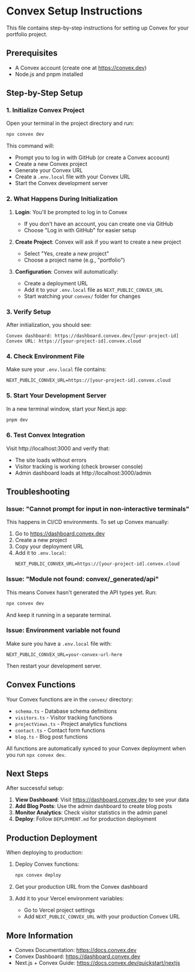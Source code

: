 # Convex Setup Instructions

This file contains step-by-step instructions for setting up Convex for your portfolio project.

## Prerequisites

- A Convex account (create one at https://convex.dev)
- Node.js and pnpm installed

## Step-by-Step Setup

### 1. Initialize Convex Project

Open your terminal in the project directory and run:

```bash
npx convex dev
```

This command will:

- Prompt you to log in with GitHub (or create a Convex account)
- Create a new Convex project
- Generate your Convex URL
- Create a `.env.local` file with your Convex URL
- Start the Convex development server

### 2. What Happens During Initialization

1. **Login**: You'll be prompted to log in to Convex
   - If you don't have an account, you can create one via GitHub
   - Choose "Log in with GitHub" for easier setup

2. **Create Project**: Convex will ask if you want to create a new project
   - Select "Yes, create a new project"
   - Choose a project name (e.g., "portfolio")

3. **Configuration**: Convex will automatically:
   - Create a deployment URL
   - Add it to your `.env.local` file as `NEXT_PUBLIC_CONVEX_URL`
   - Start watching your `convex/` folder for changes

### 3. Verify Setup

After initialization, you should see:

```
Convex dashboard: https://dashboard.convex.dev/[your-project-id]
Convex URL: https://[your-project-id].convex.cloud
```

### 4. Check Environment File

Make sure your `.env.local` file contains:

```env
NEXT_PUBLIC_CONVEX_URL=https://[your-project-id].convex.cloud
```

### 5. Start Your Development Server

In a new terminal window, start your Next.js app:

```bash
pnpm dev
```

### 6. Test Convex Integration

Visit http://localhost:3000 and verify that:

- The site loads without errors
- Visitor tracking is working (check browser console)
- Admin dashboard loads at http://localhost:3000/admin

## Troubleshooting

### Issue: "Cannot prompt for input in non-interactive terminals"

This happens in CI/CD environments. To set up Convex manually:

1. Go to https://dashboard.convex.dev
2. Create a new project
3. Copy your deployment URL
4. Add it to `.env.local`:
   ```env
   NEXT_PUBLIC_CONVEX_URL=https://[your-project-id].convex.cloud
   ```

### Issue: "Module not found: convex/\_generated/api"

This means Convex hasn't generated the API types yet. Run:

```bash
npx convex dev
```

And keep it running in a separate terminal.

### Issue: Environment variable not found

Make sure you have a `.env.local` file with:

```env
NEXT_PUBLIC_CONVEX_URL=your-convex-url-here
```

Then restart your development server.

## Convex Functions

Your Convex functions are in the `convex/` directory:

- `schema.ts` - Database schema definitions
- `visitors.ts` - Visitor tracking functions
- `projectViews.ts` - Project analytics functions
- `contact.ts` - Contact form functions
- `blog.ts` - Blog post functions

All functions are automatically synced to your Convex deployment when you run `npx convex dev`.

## Next Steps

After successful setup:

1. **View Dashboard**: Visit https://dashboard.convex.dev to see your data
2. **Add Blog Posts**: Use the admin dashboard to create blog posts
3. **Monitor Analytics**: Check visitor statistics in the admin panel
4. **Deploy**: Follow `DEPLOYMENT.md` for production deployment

## Production Deployment

When deploying to production:

1. Deploy Convex functions:

   ```bash
   npx convex deploy
   ```

2. Get your production URL from the Convex dashboard

3. Add it to your Vercel environment variables:
   - Go to Vercel project settings
   - Add `NEXT_PUBLIC_CONVEX_URL` with your production Convex URL

## More Information

- Convex Documentation: https://docs.convex.dev
- Convex Dashboard: https://dashboard.convex.dev
- Next.js + Convex Guide: https://docs.convex.dev/quickstart/nextjs
